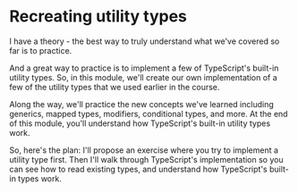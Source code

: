 # Recreating utility types

I have a theory - the best way to truly understand what we've covered so far is to practice.

And a great way to practice is to implement a few of TypeScript's built-in utility types. So, in this module, we'll create our own implementation of a few of the utility types that we used earlier in the course.

Along the way, we'll practice the new concepts we've learned including generics, mapped types, modifiers, conditional types, and more. At the end of this module, you'll understand how TypeScript's built-in utility types work.

So, here's the plan: I'll propose an exercise where you try to implement a utility type first. Then I'll walk through TypeScript's implementation so you can see how to read existing types, and understand how TypeScript's built-in types work.
